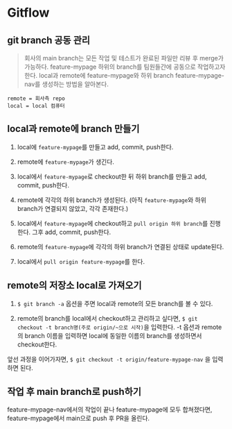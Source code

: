 # Gitflow

## git branch 공동 관리
> 회사의 main branch는 모든 작업 및 테스트가 완료된 파일만 리뷰 후 merge가 가능하다. 
> feature-mypage 하위의 branch를 팀원들간에 공동으로 작업하고자 한다.
> local과 remote에 feature-mypage와 하위 branch feature-mypage-nav를 생성하는 방법을 알아본다.

```
remote = 회사측 repo
local = local 컴퓨터
```

## local과 remote에 branch 만들기

1. local에 `feature-mypage`를 만들고 add, commit, push한다.

2. remote에 `feature-mypage`가 생긴다.

3. local에서 `feature-mypage`로 checkout한 뒤 하위 branch를 만들고 add, commit, push한다.

4. remote에 각각의 하위 branch가 생성된다.
(아직 `feature-mypage`와 하위 branch가 연결되지 않았고, 각각 존재한다.)

5. local에서 `feature-mypage`에 checkout하고 `pull origin 하위 branch`를 진행한다. 그후 add, commit, push한다. 

6. remote의 `feature-mypage`에 각각의 하위 branch가 연결된 상태로 update된다. 

7. local에서 `pull origin feature-mypage`를 한다. 

## remote의 저장소 local로 가져오기

1. `$ git branch -a` 옵션을 주면 local과 remote의 모든 branch를 볼 수 있다.

2. remote의 branch를 local에서 checkout하고 관리하고 싶다면, `$ git checkout -t branch명(주로 origin/~으로 시작)`을 입력한다. -t 옵션과 remote의 branch 이름을 입력하면 local에 동일한 이름의 branch를 생성하면서 checkout한다.

앞선 과정을 이어가자면, `$ git checkout -t origin/feature-mypage-nav` 을 입력하면 된다.

## 작업 후 main branch로 push하기

feature-mypage-nav에서의 작업이 끝나 feature-mypage에 모두 합쳐졌다면, feature-mypage에서 main으로 push 후 PR을 올린다. 

